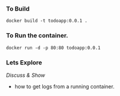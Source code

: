 
### To Build
```
docker build -t todoapp:0.0.1 .
```

### To Run the container.
```
docker run -d -p 80:80 todoapp:0.0.1
```

### Lets Explore
*Discuss & Show*
- how to get logs from a running container.
